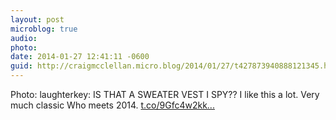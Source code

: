 ```yaml
---
layout: post
microblog: true
audio: 
photo: 
date: 2014-01-27 12:41:11 -0600
guid: http://craigmcclellan.micro.blog/2014/01/27/t427873940888121345.html
---
```

Photo: laughterkey: IS THAT A SWEATER VEST I SPY?? I like this a lot. Very much classic Who meets 2014. [t.co/9Gfc4w2kk...](http://t.co/9Gfc4w2kkX)
